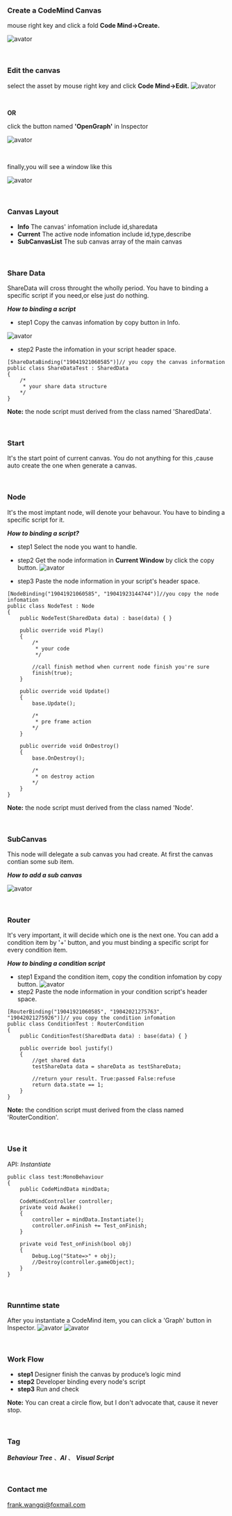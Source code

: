 ### Create a CodeMind Canvas
mouse right key and click a fold **Code Mind->Create.**

![avator](pic/create.png)

<br/>

### Edit the canvas

select the asset by mouse right key and click **Code Mind->Edit.**
![avator](pic/edit1.png)

<br/>

**OR**

click the button named **'OpenGraph'** in Inspector

![avator](pic/edit2.png)

<br/>

finally,you will see a window like this

![avator](pic/canvas.png)

<br/>

### Canvas Layout

+ **Info**
The canvas' infomation include id,sharedata
+ **Current**
The active node infomation include id,type,describe
+ **SubCanvasList**
The sub canvas array of the main canvas

<br/>

### Share Data
ShareData will cross throught the wholly period. You have to binding a specific script if you need,or else just do nothing.

***How to binding a script***
+ step1
Copy the canvas infomation by copy button in Info.

![avator](pic/sharedataCopy.png)
+ step2
Paste the infomation in your script header space.
```
[ShareDataBinding("19041921060585")]// you copy the canvas information
public class ShareDataTest : SharedData
{
    /*
     * your share data structure
    */
}
```

**Note:** the node script must derived from the class named 'SharedData'.

<br/>

### Start
It's the start point of current canvas. You do not anything for this ,cause auto create the one when generate a canvas.

<br/>

### Node
It's the most imptant node, will denote your behavour. You have to binding a specific script for it.

***How to binding a script?***
+ step1
Select the node you want to handle.

+ step2
Get the node information in **Current Window** by click the copy button.
![avator](pic/currentCopy.png)

+ step3
Paste the node information in your script's header space.
```
[NodeBinding("19041921060585", "19041923144744")]//you copy the node infomation
public class NodeTest : Node
{
    public NodeTest(SharedData data) : base(data) { }

    public override void Play()
    {
        /*
         * your code
         */

        //call finish method when current node finish you're sure
        finish(true);
    }

    public override void Update()
    {
        base.Update();

        /*
         * pre frame action
        */
    }

    public override void OnDestroy()
    {
        base.OnDestroy();

        /*
         * on destroy action
        */
    }
}
```

**Note:** the node script must derived from the class named 'Node'.

<br/>

### SubCanvas
This node will delegate a sub canvas you had create. At first the canvas contian some sub item.

***How to add a sub canvas***

![avator](pic/subcanvaslistadd.png)

<br/>

### Router

It's very important, it will decide which one is the next one. You can add a condition item by '+' button, and you must binding a specific script for every condition item.

***How to binding a condition script***
+ step1
Expand the condition item, copy the condition infomation by copy button.
![avator](pic/routerCopy.png)
+ step2
Paste the node information in your condition script's header space.
```
[RouterBinding("19041921060585", "19042021275763", "19042021275926")]// you copy the condition infomation
public class ConditionTest : RouterCondition
{
    public ConditionTest(SharedData data) : base(data) { }

    public override bool justify()
    {
        //get shared data
        testShareData data = shareData as testShareData;

        //return your result. True:passed False:refuse
        return data.state == 1;
    }
}
```

**Note:** the condition script must derived from the class named 'RouterCondition'.

<br/>

### Use it

API: $Instantiate$

```
public class test:MonoBehaviour
{
    public CodeMindData mindData;

    CodeMindController controller;
    private void Awake()
    {
        controller = mindData.Instantiate();
        controller.onFinish += Test_onFinish;
    }

    private void Test_onFinish(bool obj)
    {
        Debug.Log("State=>" + obj);
        //Destroy(controller.gameObject);
    }
}
```
<br/>

### Runntime state

After you instantiate a CodeMind item, you can click a 'Graph' button in Inspector.
![avator](pic/runtimeopen.png)
![avator](pic/runtime.png)

<br/>

### Work Flow

+ **step1**
Designer finish the canvas by produce’s logic mind
+ **step2**
Developer binding every node's script
+ **step3**
Run and check

**Note:** You can creat a circle flow, but I don't advocate that, cause it never stop.

<br/>

### Tag
***Behaviour Tree*** 、***AI*** 、 ***Visual Script***

<br/>

### Contact me

frank.wangqi@foxmail.com